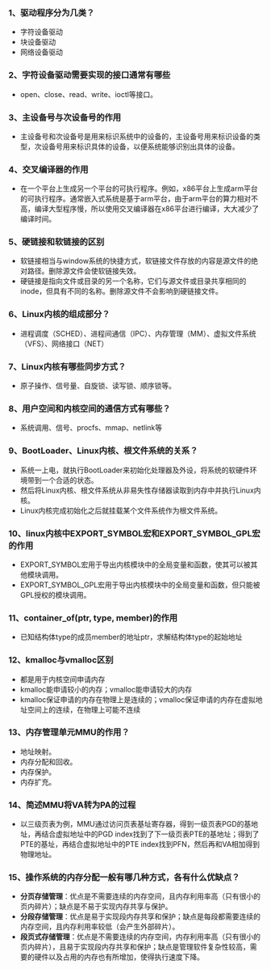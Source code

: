 ### 1、驱动程序分为几类？

- 字符设备驱动
- 块设备驱动
- 网络设备驱动

### 2、字符设备驱动需要实现的接口通常有哪些

- open、close、read、write、ioctl等接口。

### 3、主设备号与次设备号的作用

- 主设备号和次设备号是用来标识系统中的设备的，主设备号用来标识设备的类型，次设备号用来标识具体的设备，以便系统能够识别出具体的设备。

### 4、交叉编译器的作用

- 在一个平台上生成另一个平台的可执行程序。例如，x86平台上生成arm平台的可执行程序。通常嵌入式系统是基于arm平台，由于arm平台的算力相对不高，编译大型程序慢，所以使用交叉编译器在x86平台进行编译，大大减少了编译时间。

### 5、硬链接和软链接的区别

- 软链接相当与window系统的快捷方式，软链接文件存放的内容是源文件的绝对路径。删除源文件会使软链接失效。
- 硬链接是指向文件或目录的另一个名称，它们与源文件或目录共享相同的inode，但具有不同的名称。删除源文件不会影响到硬链接文件。

### 6、Linux内核的组成部分？

- 进程调度（SCHED）、进程间通信（IPC）、内存管理（MM）、虚拟文件系统（VFS）、网络接口（NET）

### 7、Linux内核有哪些同步方式？

- 原子操作、信号量、自旋锁、读写锁、顺序锁等。

### 8、用户空间和内核空间的通信方式有哪些？

- 系统调用、信号、procfs、mmap、netlink等

### 9、BootLoader、Linux内核、根文件系统的关系？

- 系统一上电，就执行BootLoader来初始化处理器及外设，将系统的软硬件环境带到一个合适的状态。
- 然后将Linux内核、根文件系统从非易失性存储器读取到内存中并执行Linux内核。
- Linux内核完成初始化之后就挂载某个文件系统作为根文件系统。

### 10、linux内核中EXPORT_SYMBOL宏和EXPORT_SYMBOL_GPL宏的作用

- EXPORT_SYMBOL宏用于导出内核模块中的全局变量和函数，使其可以被其他模块调用。
- EXPORT_SYMBOL_GPL宏用于导出内核模块中的全局变量和函数，但只能被GPL授权的模块调用。

### 11、container_of(ptr, type, member)的作用

- 已知结构体type的成员member的地址ptr，求解结构体type的起始地址

### 12、kmalloc与vmalloc区别

- 都是用于内核空间申请内存
- kmalloc能申请较小的内存；vmalloc能申请较大的内存
- kmalloc保证申请的内存在物理上是连续的；vmalloc保证申请的内存在虚拟地址空间上的连续，在物理上可能不连续

### 13、内存管理单元MMU的作用？

- 地址映射。
- 内存分配和回收。
- 内存保护。
- 内存扩充。

### 14、简述MMU将VA转为PA的过程

- 以三级页表为例，MMU通过访问页表基址寄存器，得到一级页表PGD的基地址，再结合虚拟地址中的PGD index找到了下一级页表PTE的基地址；得到了PTE的基址，再结合虚拟地址中的PTE index找到PFN，然后再和VA相加得到物理地址。

### 15、操作系统的内存分配一般有哪几种方式，各有什么优缺点？

- **分页存储管理**：优点是不需要连续的内存空间，且内存利用率高（只有很小的页内碎片）；缺点是不易于实现内存共享与保护。
- **分段存储管理**：优点是易于实现段内存共享和保护；缺点是每段都需要连续的内存空间，且内存利用率较低（会产生外部碎片）。
- **段页式存储管理**：优点是不需要连续的内存空间，内存利用率高（只有很小的页内碎片），且易于实现段内存共享和保护；缺点是管理软件复杂性较高，需要的硬件以及占用的内存也有所增加，使得执行速度下降。